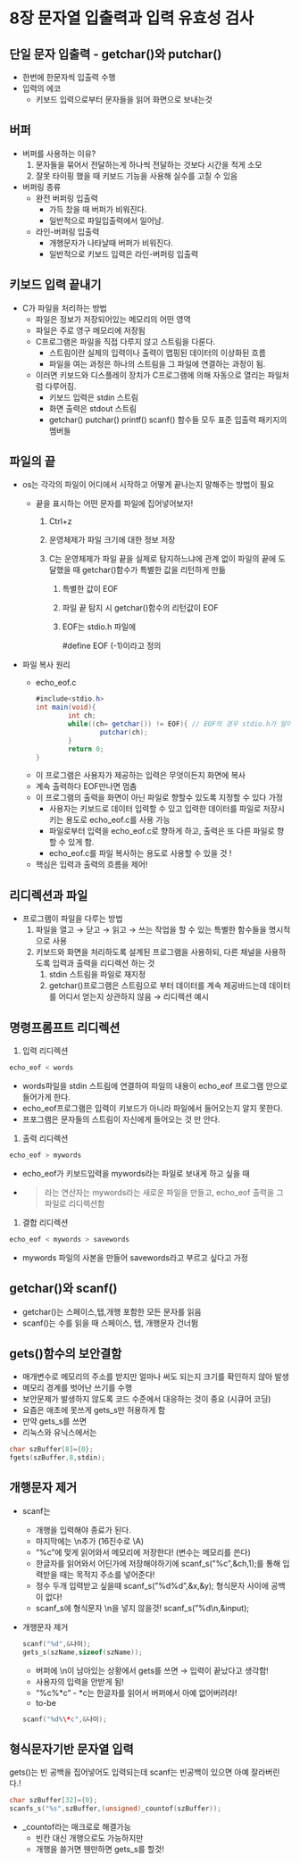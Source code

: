 # 8장 문자열 입출력과 입력 유효성 검사

## 단일 문자 입출력 - getchar()와 putchar()

- 한번에 한문자씩 입출력 수행
- 입력의 에코
  - 키보드 입력으로부터 문자들을 읽어 화면으로 보내는것

## 버퍼

- 버퍼를 사용하는 이유?
  1. 문자들을 묶어서 전달하는게 하나씩 전달하는 것보다 시간을 적게 소모
  2. 잘못 타이핑 했을 때 키보드 기능을 사용해 실수를 고칠 수 있음
- 버퍼링 종류
  - 완전 버퍼링 입출력
    - 가득 찼을 때 버퍼가 비워진다.
    - 일반적으로 파일입출력에서 일어남.
  - 라인-버퍼링 입출력
    - 개행문자가 나타날때 버퍼가 비워진다.
    - 일반적으로 키보드 입력은 라인-버퍼링 입출력

## 키보드 입력 끝내기

- C가 파일을 처리하는 방법
  - 파일은 정보가 저장되어있는 메모리의 어떤 영역
  - 파일은 주로 영구 메모리에 저장됨
  - C프로그램은 파일을 직접 다루지 않고 스트림을 다룬다.
    - 스트림이란 실제의 입력이나 출력이 맵핑된 데이터의 이상화된 흐름
    - 파일을 여는 과정은 하나의 스트림을 그 파일에 연결하는 과정이 됨.
  - 이러면 키보드와 디스플레이 장치가 C프로그램에 의해 자동으로 열리는 파일처럼 다루어짐.
    - 키보드 입력은 stdin 스트림
    - 화면 출력은 stdout 스트림
    - getchar() putchar() printf() scanf() 함수들 모두 표준 입출력 패키지의 멤버들

## 파일의 끝

- os는 각각의 파일이 어디에서 시작하고 어떻게 끝나는지 말해주는 방법이 필요

  - 끝을 표시하는 어떤 문자를 파일에 집어넣어보자!

    1. Ctrl+z
    2. 운영체제가 파일 크기에 대한 정보 저장
    3. C는 운영체제가 파일 끝을 실제로 탐지하느냐에 관계 없이 파일의 끝에 도달했을 때 getchar()함수가 특별한 값을 리턴하게 만듦

       1. 특별한 값이 EOF
       2. 파일 끝 탐지 시 getchar()함수의 리턴값이 EOF
       3. EOF는 stdio.h 파일에

          #define EOF (-1)이라고 정의

- 파일 복사 원리
  - echo_eof.c
    ```java
    #include<stdio.h>
    int main(void){
    		int ch;
    		while((ch= getchar()) != EOF){ // EOF의 경우 stdio.h가 알아서 처리하므로 직접 정의할 필요가 없다.
    				putchar(ch);
    		}
    		return 0;
    }
    ```
  - 이 프로그램은 사용자가 제공하는 입력은 무엇이든지 화면에 복사
  - 계속 출력하다 EOF만나면 멈춤
  - 이 프로그램의 출력을 화면이 아닌 파일로 향할수 있도록 지정할 수 있다 가정
    - 사용자는 키보드로 데이터 입력할 수 있고 입력한 데이터를 파일로 저장시키는 용도로 echo_eof.c를 사용 가능
    - 파일로부터 입력을 echo_eof.c로 향하게 하고, 출력은 또 다른 파일로 향할 수 있게 함.
    - echo_eof.c를 파일 복사하는 용도로 사용할 수 있을 것 !
  - 핵심은 입력과 출력의 흐름을 제어!

## 리디렉션과 파일

- 프로그램이 파일을 다루는 방법
  1. 파일을 열고 → 닫고 → 읽고 → 쓰는 작업을 할 수 있는 특별한 함수들을 명시적으로 사용
  2. 키보드와 화면을 처리하도록 설계된 프로그램을 사용하되, 다른 채널을 사용하도록 입력과 출력을 리디렉션 하는 것
     1. stdin 스트림을 파일로 재지정
     2. getchar()프로그램은 스트림으로 부터 데이터를 계속 제공바드는데 데이터를 어디서 얻는지 상관하지 않음 → 리디렉션 예시

## 명령프롬프트 리디렉션

1. 입력 리디렉션

```java
echo_eof < words
```

- words파일을 stdin 스트림에 연결하여 파일의 내용이 echo_eof 프로그램 안으로 들어가게 한다.
- echo_eof프로그램은 입력이 키보드가 아니라 파일에서 들어오는지 알지 못한다.
- 프포그램은 문자들의 스트림이 자신에게 들어오는 것 만 안다.

1. 출력 리디렉션

```java
echo_eof > mywords
```

- echo_eof가 키보드입력을 mywords라는 파일로 보내게 하고 싶을 때
- > 라는 연산자는 mywords라는 새로운 파일을 만들고, echo_eof 출력을 그 파일로 리디렉션함

1. 결합 리디렉션

```java
echo_eof < mywords > savewords
```

- mywords 파일의 사본을 만들어 savewords라고 부르고 싶다고 가정

## getchar()와 scanf()

- getchar()는 스페이스,탭,개행 포함한 모든 문자를 읽음
- scanf()는 수를 읽을 때 스페이스, 탭, 개행문자 건너뜀

## gets()함수의 보안결함

- 매개변수로 메모리의 주소를 받지만 얼마나 써도 되는지 크기를 확인하지 않아 발생
- 메모리 경계를 벗어난 쓰기를 수행
- 보안문제가 발생하지 않도록 코드 수준에서 대응하는 것이 중요 (시큐어 코딩)
- 요즘은 애초에 못쓰게 gets_s만 허용하게 함
- 만약 gets_s를 쓰면
- 리눅스와 유닉스에서는

```c
char szBuffer[8]={0};
fgets(szBuffer,8,stdin);
```

## 개행문자 제거

- scanf는
  - 개행을 입력해야 종료가 된다.
  - 마지막에는 \n추가 (16진수로 \A)
  - “%c”에 맞게 읽어와서 메모리에 저장한다! (변수는 메모리를 쓴다)
  - 한글자를 읽어와서 어딘가에 저장해야하기에 scanf_s(”%c”,&ch,1);를 통해 입력받을 때는 목적지 주소를 넣어준다!
  - 정수 두개 입력받고 싶을때
    scanf_s(”%d%d”,&x,&y);
    형식문자 사이에 공백이 없다!
  - scanf_s에 형식문자 \n을 넣지 않을것!
    scanf_s(”%d\n,&input);
- 개행문자 제거

  ```c
  scanf("%d",&나이);
  gets_s(szName,sizeof(szName));
  ```

  - 버퍼에 \n이 남아있는 상황에서 gets를 쓰면 → 입력이 끝났다고 생각함!
  - 사용자의 입력을 안받게 됨!
  - “%c%\*c” - \*c는 한글자를 읽어서 버퍼에서 아예 없어버려라!
  - to-be

  ```c
  scanf("%d%\*c",&나이);

  ```

## 형식문자기반 문자열 입력

gets()는 빈 공백을 집어넣어도 입력되는데 scanf는 빈공백이 있으면 아예 잘라버린다.!

```c
char szBuffer[32]={0};
scanfs_s("%s",szBuffer,(unsigned)_countof(szBuffer));
```

- \_countof라는 매크로로 해결가능
  - 빈칸 대신 개행으로도 가능하지만
  - 개행을 쓸거면 웬만하면 gets_s를 할것!

